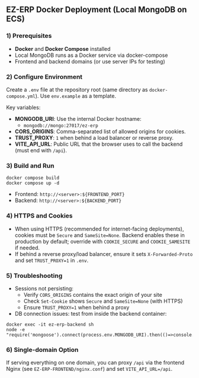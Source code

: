 ## EZ-ERP Docker Deployment (Local MongoDB on ECS)

### 1) Prerequisites
- **Docker** and **Docker Compose** installed
- Local MongoDB runs as a Docker service via docker-compose
- Frontend and backend domains (or use server IPs for testing)

### 2) Configure Environment
Create a `.env` file at the repository root (same directory as `docker-compose.yml`). Use `env.example` as a template.

Key variables:
- **MONGODB_URI**: Use the internal Docker hostname:
  - `mongodb://mongo:27017/ez-erp`
- **CORS_ORIGINS**: Comma-separated list of allowed origins for cookies.
- **TRUST_PROXY**: `1` when behind a load balancer or reverse proxy.
- **VITE_API_URL**: Public URL that the browser uses to call the backend (must end with `/api`).

### 3) Build and Run
```
docker compose build
docker compose up -d
```

- Frontend: `http://<server>:${FRONTEND_PORT}`
- Backend: `http://<server>:${BACKEND_PORT}`

### 4) HTTPS and Cookies
- When using HTTPS (recommended for internet-facing deployments), cookies must be `Secure` and `SameSite=None`. Backend enables these in production by default; override with `COOKIE_SECURE` and `COOKIE_SAMESITE` if needed.
- If behind a reverse proxy/load balancer, ensure it sets `X-Forwarded-Proto` and set `TRUST_PROXY=1` in `.env`.

### 5) Troubleshooting
- Sessions not persisting:
  - Verify `CORS_ORIGINS` contains the exact origin of your site
  - Check `Set-Cookie` shows `Secure` and `SameSite=None` (with HTTPS)
  - Ensure `TRUST_PROXY=1` when behind a proxy
- DB connection issues: test from inside the backend container:
```
docker exec -it ez-erp-backend sh
node -e "require('mongoose').connect(process.env.MONGODB_URI).then(()=>console.log('ok')).catch(console.error)"
```

### 6) Single-domain Option
If serving everything on one domain, you can proxy `/api` via the frontend Nginx (see `EZ-ERP-FRONTEND/nginx.conf`) and set `VITE_API_URL=/api`.


